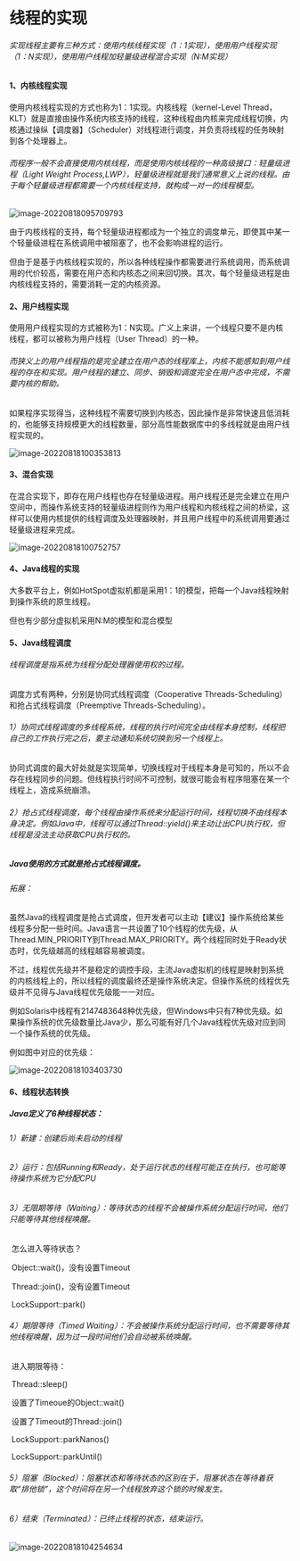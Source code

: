 # 线程的实现

###### 实现线程主要有三种方式：使用内核线程实现（1：1实现），使用用户线程实现（1：N实现），使用用户线程加轻量级进程混合实现（N:M实现）



#### 1、内核线程实现

使用内核线程实现的方式也称为1：1实现。内核线程（kernel-Level Thread，KLT）就是直接由操作系统内核支持的线程，这种线程由内核来完成线程切换，内核通过操纵【调度器】（Scheduler）对线程进行调度，并负责将线程的任务映射到各个处理器上。

###### 而程序一般不会直接使用内核线程，而是使用内核线程的一种高级接口：轻量级进程（Light Weight Process,LWP），轻量级进程就是我们通常意义上说的线程。由于每个轻量级进程都需要一个内核线程支持，就构成一对一的线程模型。 

![image-20220818095709793](C:\Users\HP\AppData\Roaming\Typora\typora-user-images\image-20220818095709793.png)

由于内核线程的支持，每个轻量级进程都成为一个独立的调度单元，即使其中某一个轻量级进程在系统调用中被阻塞了，也不会影响进程的运行。

但由于是基于内核线程实现的，所以各种线程操作都需要进行系统调用，而系统调用的代价较高，需要在用户态和内核态之间来回切换。其次，每个轻量级进程是由内核线程支持的，需要消耗一定的内核资源。



#### 2、用户线程实现

使用用户线程实现的方式被称为1：N实现。广义上来讲，一个线程只要不是内核线程，都可以被称为用户线程（User Thread）的一种。

###### 而狭义上的用户线程指的是完全建立在用户态的线程库上，内核不能感知到用户线程的存在和实现。用户线程的建立、同步、销毁和调度完全在用户态中完成，不需要内核的帮助。

如果程序实现得当，这种线程不需要切换到内核态，因此操作是非常快速且低消耗的，也能够支持规模更大的线程数量，部分高性能数据库中的多线程就是由用户线程实现的。

![image-20220818100353813](C:\Users\HP\AppData\Roaming\Typora\typora-user-images\image-20220818100353813.png)



#### 3、混合实现

在混合实现下，即存在用户线程也存在轻量级进程。用户线程还是完全建立在用户空间中，而操作系统支持的轻量级进程则作为用户线程和内核线程之间的桥梁，这样可以使用内核提供的线程调度及处理器映射，并且用户线程中的系统调用要通过轻量级进程来完成。

![image-20220818100752757](C:\Users\HP\AppData\Roaming\Typora\typora-user-images\image-20220818100752757.png)



#### 4、Java线程的实现

大多数平台上，例如HotSpot虚拟机都是采用1：1的模型，把每一个Java线程映射到操作系统的原生线程。

但也有少部分虚拟机采用N:M的模型和混合模型



#### 5、Java线程调度

###### 线程调度是指系统为线程分配处理器使用权的过程。

调度方式有两种，分别是协同式线程调度（Cooperative Threads-Scheduling）和抢占式线程调度（Preemptive Threads-Scheduling）。

###### 1）协同式线程调度的多线程系统，线程的执行时间完全由线程本身控制，线程把自己的工作执行完之后，要主动通知系统切换到另一个线程上。

协同式调度的最大好处就是实现简单，切换线程对于线程本身是可知的，所以不会存在线程同步的问题。但线程执行时间不可控制，就很可能会有程序阻塞在某一个线程上，造成系统崩溃。

###### 2）抢占式线程调度，每个线程由操作系统来分配运行时间，线程切换不由线程本身决定。例如Java中，线程可以通过Thread::yield()来主动让出CPU执行权，但线程是没法主动获取CPU执行权的。

##### Java使用的方式就是抢占式线程调度。



###### 拓展：

虽然Java的线程调度是抢占式调度，但开发者可以主动【建议】操作系统给某些线程多分配一些时间。Java语言一共设置了10个线程的优先级，从Thread.MIN_PRIORITY到Thread.MAX_PRIORITY。两个线程同时处于Ready状态时，优先级越高的线程越容易被调度。

不过，线程优先级并不是稳定的调控手段，主流Java虚拟机的线程是映射到系统的内核线程上的，所以线程的调度最终还是操作系统决定。但操作系统的线程优先级并不见得与Java线程优先级能一一对应。

例如Solaris中线程有2147483648种优先级，但Windows中只有7种优先级。如果操作系统的优先级数量比Java少，那么可能有好几个Java线程优先级对应到同一个操作系统的优先级。

例如图中对应的优先级：

![image-20220818103403730](C:\Users\HP\AppData\Roaming\Typora\typora-user-images\image-20220818103403730.png)



#### 6、线程状态转换

##### Java定义了6种线程状态：

###### 1）新建：创建后尚未启动的线程

###### 2）运行：包括Running和Ready，处于运行状态的线程可能正在执行，也可能等待操作系统为它分配CPU

###### 3）无限期等待（Waiting）：等待状态的线程不会被操作系统分配运行时间，他们只能等待其他线程唤醒。

​		怎么进入等待状态？

​		Object::wait()，没有设置Timeout

​		Thread::join()，没有设置Timeout

​		LockSupport::park()

###### 4）期限等待（Timed Waiting）：不会被操作系统分配运行时间，也不需要等待其他线程唤醒，因为过一段时间他们会自动被系统唤醒。

​		进入期限等待：

​		Thread::sleep()

​		设置了Timeoue的Object::wait()

​		设置了Timeout的Thread::join()

​		LockSupport::parkNanos()

​		LockSupport::parkUntil()

###### 5）阻塞（Blocked）：阻塞状态和等待状态的区别在于，阻塞状态在等待着获取“排他锁”，这个时间将在另一个线程放弃这个锁的时候发生。

###### 6）结束（Terminated）：已终止线程的状态，结束运行。

![image-20220818104254634](C:\Users\HP\AppData\Roaming\Typora\typora-user-images\image-20220818104254634.png)